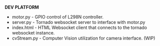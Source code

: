 
**DEV PLATFORM**

* motor.py - GPIO control of L298N controller. 
* server.py - Tornado websocket server to interface with motor.py
* index.html - HTML Websocket client that connects to the tornado websocket instance.
* cvStream.py - Computer Vision utilization for camera interface. (WIP)
